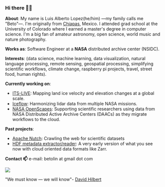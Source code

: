### Hi there 👨‍💻

**About**: My name is Luis Alberto Lopez(he/him) —my family calls me "Beto"—. I'm originally from [Chiapas](https://en.wikipedia.org/wiki/Chiapas), Mexico. I attended grad school at the University of Colorado where I earned a master's degree in computer science. I'm a big fan of amateur astronomy, open science, world music and nature photography.

**Works as**: Software Engineer at a **NASA** distributed archive center (NSIDC).

**Interests**: (data science, machine learning, data visualization, natural language processing, remote sensing, geospatial processing, simplifying scientific workflows, climate change, raspberry pi projects, travel, street food, human rights).

**Currently working on**:

* [ITS-LIVE](https://its-live.jpl.nasa.gov/): Mapping land ice velocity and elevation changes at a global scale.
* [Iceflow](https://nsidc.org/nsidc-highlights/2021/03/there-and-back-again-iceflow-data-tool): Harmonizing lidar data from multiple NASA missions.
* [NASA OpenScapes](https://www.openscapes.org/): Supporting scientific researchers using data from NASA Distributed Active Archive Centers (DAACs) as they migrate workflows to the cloud.

**Past projects**:
* [Apache Nutch](https://github.com/b-cube/nutch-crawler): Crawling the web for scientific datasets
* [HDF metadata extractor/reader](https://github.com/betolink/HDF4MapReader): A very early version of what you see now with cloud oriented data formats like Zarr.

**Contact 📫**
e-mail: betolin at gmail dot com

<a href="https://twitter.com/betolink"><img src="https://img.shields.io/badge/@betolink-1DB1F2?style=for-the-badge&logo=twitter&logoColor=white" /></a>

"We must know — we will know"- [David Hilbert](https://en.wikiquote.org/wiki/David_Hilbert)

